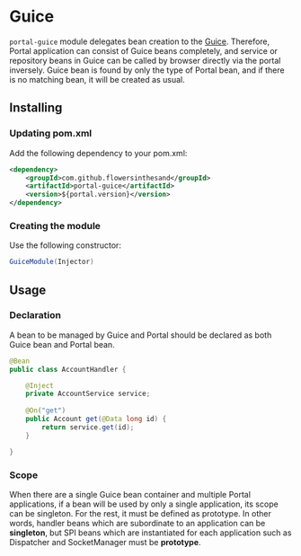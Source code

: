 # Guice
`portal-guice` module delegates bean creation to the [Guice](http://code.google.com/p/google-guice/). Therefore, Portal application can consist of Guice beans completely, and service or repository beans in Guice can be called by browser directly via the portal inversely. Guice bean is found by only the type of Portal bean, and if there is no matching bean, it will be created as usual.

## Installing
### Updating pom.xml
Add the following dependency to your pom.xml:
```xml
<dependency>
    <groupId>com.github.flowersinthesand</groupId>
    <artifactId>portal-guice</artifactId>
    <version>${portal.version}</version>
</dependency>
```
### Creating the module
Use the following constructor:
```java
GuiceModule(Injector)
```

## Usage
### Declaration
A bean to be managed by Guice and Portal should be declared as both Guice bean and Portal bean.

```java
@Bean
public class AccountHandler {

    @Inject
    private AccountService service;
    
    @On("get")
    public Account get(@Data long id) {
        return service.get(id);
    }

}
```

### Scope
When there are a single Guice bean container and multiple Portal applications, if a bean will be used by only a single application, its scope can be singleton. For the rest, it must be defined as prototype. In other words, handler beans which are subordinate to an application can be **singleton**, but SPI beans which are instantiated for each application such as Dispatcher and SocketManager must be **prototype**.
